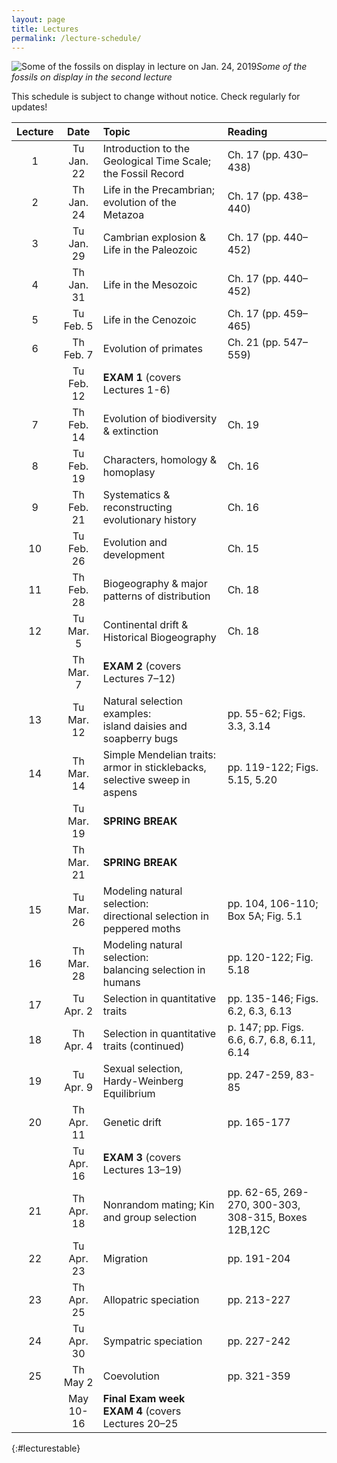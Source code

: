 ```yaml
---
layout: page
title: Lectures
permalink: /lecture-schedule/
---
```

![Some of the fossils on display in lecture on Jan. 24, 2019](../assets/img/fossil-banner.png)_Some of the fossils on display in the second lecture_

This schedule is subject to change without notice. Check regularly for updates!

Lecture |  Date      | Topic                                                             |  Reading
:-----: | :--------: | :---------------------------------------------------------------- |  :-----------------
   1    | Tu Jan. 22 | Introduction to the Geological Time Scale; the Fossil Record      |  Ch. 17 (pp. 430–438)
   2    | Th Jan. 24 | Life in the Precambrian; evolution of the Metazoa                 |  Ch. 17 (pp. 438–440)
   3    | Tu Jan. 29 | Cambrian explosion & Life in the Paleozoic                        |  Ch. 17 (pp. 440–452)
   4    | Th Jan. 31 | Life in the Mesozoic                                              |  Ch. 17 (pp. 440–452)
   5    | Tu Feb.  5 | Life in the Cenozoic                                              |  Ch. 17 (pp. 459–465)
   6    | Th Feb.  7 | Evolution of primates                                             |  Ch. 21 (pp. 547–559)
        | Tu Feb. 12 | **EXAM 1** (covers Lectures 1-6)                                  |
   7    | Th Feb. 14 | Evolution of biodiversity & extinction                            |  Ch. 19
   8    | Tu Feb. 19 | Characters, homology & homoplasy                                  |  Ch. 16
   9    | Th Feb. 21 | Systematics & reconstructing evolutionary history                 |  Ch. 16
  10    | Tu Feb. 26 | Evolution and development                                         |  Ch. 15
  11    | Th Feb. 28 | Biogeography & major patterns of distribution                     |  Ch. 18
  12    | Tu Mar.  5 | Continental drift & Historical Biogeography                       |  Ch. 18
        | Th Mar.  7 | **EXAM 2** (covers Lectures 7–12)                                 |
  13    | Tu Mar. 12 | Natural selection examples:<br/>island daisies and soapberry bugs              |  pp. 55-62; Figs. 3.3, 3.14
  14    | Th Mar. 14 | Simple Mendelian traits:<br/>armor in sticklebacks, selective sweep in aspens |  pp. 119-122; Figs. 5.15, 5.20
        | Tu Mar. 19 | **SPRING BREAK**                                                  |
        | Th Mar. 21 | **SPRING BREAK**                                                  |
  15    | Tu Mar. 26 | Modeling natural selection:<br/>directional selection in peppered moths |  pp. 104, 106-110; Box 5A; Fig. 5.1
  16    | Th Mar. 28 | Modeling natural selection:<br/>balancing selection in humans     |  pp. 120-122; Fig. 5.18
  17    | Tu Apr.  2 | Selection in quantitative traits                                  |  pp. 135-146; Figs. 6.2, 6.3, 6.13
  18    | Th Apr.  4 | Selection in quantitative traits (continued)                      |  p. 147; pp. Figs. 6.6, 6.7, 6.8, 6.11, 6.14
  19    | Tu Apr.  9 | Sexual selection, Hardy-Weinberg Equilibrium                      |  pp. 247-259, 83-85
  20    | Th Apr. 11 | Genetic drift                                                     |  pp. 165-177
        | Tu Apr. 16 | **EXAM 3**  (covers Lectures 13–19)                               |
  21    | Th Apr. 18 | Nonrandom mating; Kin and group selection                         |  pp. 62-65, 269-270, 300-303, 308-315, Boxes 12B,12C
  22    | Tu Apr. 23 | Migration                                                         |  pp. 191-204
  23    | Th Apr. 25 | Allopatric speciation                                             |  pp. 213-227
  24    | Tu Apr. 30 | Sympatric speciation                                              |  pp. 227-242
  25    | Th May   2 | Coevolution                                                       |  pp. 321-359
        | May 10-16  | **Final Exam week EXAM 4** (covers Lectures 20–25                 |
{:#lecturestable}
